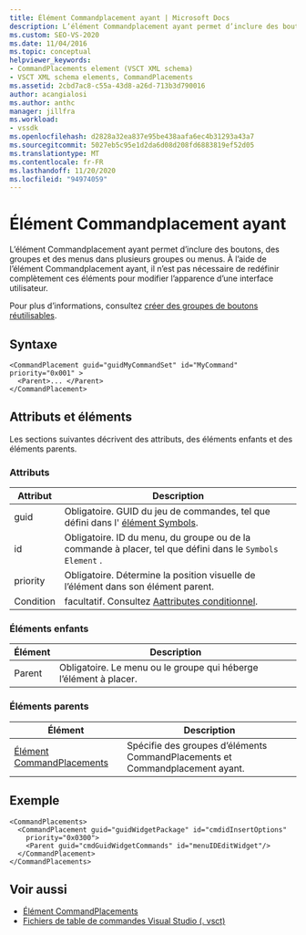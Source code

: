 ```yaml
---
title: Élément Commandplacement ayant | Microsoft Docs
description: L’élément Commandplacement ayant permet d’inclure des boutons, des groupes et des menus dans plusieurs groupes ou menus.
ms.custom: SEO-VS-2020
ms.date: 11/04/2016
ms.topic: conceptual
helpviewer_keywords:
- CommandPlacements element (VSCT XML schema)
- VSCT XML schema elements, CommandPlacements
ms.assetid: 2cbd7ac8-c55a-43d8-a26d-713b3d790016
author: acangialosi
ms.author: anthc
manager: jillfra
ms.workload:
- vssdk
ms.openlocfilehash: d2828a32ea837e95be438aafa6ec4b31293a43a7
ms.sourcegitcommit: 5027eb5c95e1d2da6d08d208fd6883819ef52d05
ms.translationtype: MT
ms.contentlocale: fr-FR
ms.lasthandoff: 11/20/2020
ms.locfileid: "94974059"
---
```

# <a name="commandplacement-element"></a>Élément Commandplacement ayant
L’élément Commandplacement ayant permet d’inclure des boutons, des groupes et des menus dans plusieurs groupes ou menus. À l’aide de l’élément Commandplacement ayant, il n’est pas nécessaire de redéfinir complètement ces éléments pour modifier l’apparence d’une interface utilisateur.

 Pour plus d’informations, consultez [créer des groupes de boutons réutilisables](../extensibility/creating-reusable-groups-of-buttons.md).

## <a name="syntax"></a>Syntaxe

```
<CommandPlacement guid="guidMyCommandSet" id="MyCommand" priority="0x001" >
  <Parent>... </Parent>
</CommandPlacement>
```

## <a name="attributes-and-elements"></a>Attributs et éléments
 Les sections suivantes décrivent des attributs, des éléments enfants et des éléments parents.

### <a name="attributes"></a>Attributs

|Attribut|Description|
|---------------|-----------------|
|guid|Obligatoire. GUID du jeu de commandes, tel que défini dans l' [élément Symbols](../extensibility/symbols-element.md).|
|id|Obligatoire. ID du menu, du groupe ou de la commande à placer, tel que défini dans le `Symbols Element` .|
|priority|Obligatoire. Détermine la position visuelle de l’élément dans son élément parent.|
|Condition|facultatif. Consultez [Aattributes conditionnel](../extensibility/vsct-xml-schema-conditional-attributes.md).|

### <a name="child-elements"></a>Éléments enfants

|Élément|Description|
|-------------|-----------------|
|Parent|Obligatoire. Le menu ou le groupe qui héberge l’élément à placer.|

### <a name="parent-elements"></a>Éléments parents

|Élément|Description|
|-------------|-----------------|
|[Élément CommandPlacements](../extensibility/commandplacements-element.md)|Spécifie des groupes d’éléments CommandPlacements et Commandplacement ayant.|

## <a name="example"></a>Exemple

```
<CommandPlacements>
  <CommandPlacement guid="guidWidgetPackage" id="cmdidInsertOptions"
    priority="0x0300">
    <Parent guid="cmdGuidWidgetCommands" id="menuIDEditWidget"/>
  </CommandPlacement>
</CommandPlacements>
```

## <a name="see-also"></a>Voir aussi
- [Élément CommandPlacements](../extensibility/commandplacements-element.md)
- [Fichiers de table de commandes Visual Studio (. vsct)](../extensibility/internals/visual-studio-command-table-dot-vsct-files.md)

